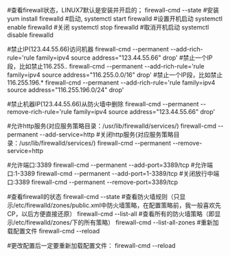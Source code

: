 #查看firewall状态，LINUX7默认是安装并开启的；
firewall-cmd --state
#安装
yum install firewalld
#启动,
systemctl start firewalld
#设置开机启动
systemctl enable firewalld
#关闭
systemctl stop firewalld
#取消开机启动
systemctl disable firewalld

#禁止IP(123.44.55.66)访问机器
firewall-cmd --permanent --add-rich-rule='rule family=ipv4 source address="123.44.55.66" drop'
#禁止一个IP段，比如禁止116.255.*.*
firewall-cmd --permanent --add-rich-rule='rule family=ipv4 source address="116.255.0.0/16" drop'
#禁止一个IP段，比如禁止116.255.196.*
firewall-cmd --permanent --add-rich-rule='rule family=ipv4 source address="116.255.196.0/24" drop'

#禁止机器IP(123.44.55.66)从防火墙中删除
firewall-cmd --permanent --remove-rich-rule='rule family=ipv4 source address="123.44.55.66" drop'

#允许http服务(对应服务策略目录：/usr/lib/firewalld/services/)
firewall-cmd --permanent --add-service=http
#关闭http服务(对应服务策略目录：/usr/lib/firewalld/services/)
firewall-cmd --permanent --remove-service=http

#允许端口:3389
firewall-cmd --permanent --add-port=3389/tcp
#允许端口:1-3389
firewall-cmd --permanent --add-port=1-3389/tcp
#关闭放行中端口:3389
firewall-cmd --permanent --remove-port=3389/tcp

#查看firewall的状态
firewall-cmd --state
#查看防火墙规则（只显示/etc/firewalld/zones/public.xml中防火墙策略，在配置策略前，我一般喜欢先CP，以后方便直接还原）
firewall-cmd --list-all
#查看所有的防火墙策略（即显示/etc/firewalld/zones/下的所有策略）
firewall-cmd --list-all-zones
#重新加载配置文件
firewall-cmd --reload

#更改配置后一定要重新加载配置文件：
firewall-cmd --reload